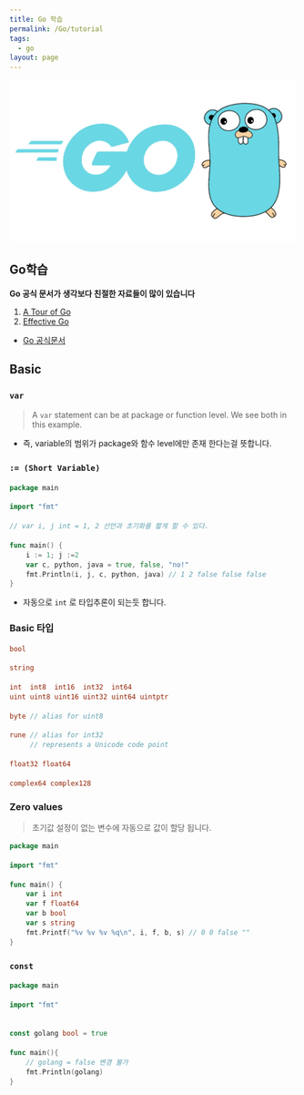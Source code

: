 ```yaml
---
title: Go 학습
permalink: /Go/tutorial
tags:
  - go
layout: page
---
```


![](/assets/golang01.png)

## Go학습

**Go 공식 문서가 생각보다 친절한 자료들이 많이 있습니다** 

1. [A Tour of Go](https://go.dev/tour/list) 
2. [Effective Go](https://go.dev/doc/effective_go) 

- [Go 공식문서](https://go.dev/doc/) 

## Basic

### `var`

> A `var` statement can be at package or function level. We see both in this example.

- 즉, variable의 범위가 package와 함수 level에만 존재 한다는걸 뜻합니다.

### `:= (Short Variable)`

```go
package main

import "fmt"

// var i, j int = 1, 2 선언과 초기화를 짧게 할 수 있다.

func main() {
	i := 1; j :=2
	var c, python, java = true, false, "no!"
	fmt.Println(i, j, c, python, java) // 1 2 false false false
}

```

- 자동으로 `int` 로 타입추론이 되는듯 합니다.

### Basic 타입

```go
bool

string

int  int8  int16  int32  int64
uint uint8 uint16 uint32 uint64 uintptr

byte // alias for uint8

rune // alias for int32
     // represents a Unicode code point

float32 float64

complex64 complex128
```

### Zero values

> 초기값 설정이 없는 변수에 자동으로 값이 할당 됩니다.

```go
package main

import "fmt"

func main() {
	var i int
	var f float64
	var b bool
	var s string
	fmt.Printf("%v %v %v %q\n", i, f, b, s) // 0 0 false ""
}
```

### `const`

```go
package main

import "fmt"


const golang bool = true

func main(){
	// golang = false 변경 불가
	fmt.Println(golang)
}

```

